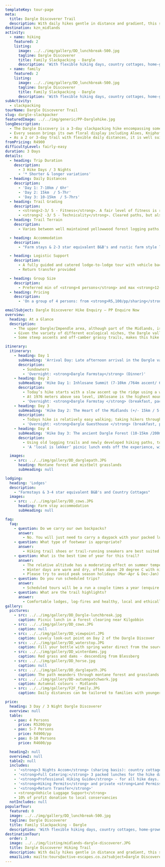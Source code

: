 ```yaml
---
templateKey: tour-page
meta:
  title: Dargle Discoverer Trail
  description: With daily hikes gentle in distance and gradient, this slackpacking trail is perfect for families, and those who prefer to take a little more time to smell the daisies.
destination: kzn_midlands
activity:
  - name: hiking
    featured: 2
    listing:
      image: ../../img/gallery/DD_lunchbreak-500.jpg
      tagline: Dargle Discoverer
      title: Family Slackpacking - Dargle
      description: 'With flexible hiking days, country cottages, home-grown meals, and Tolkienesque explorations - the Dargle Slackpacker is the Midlands best kept secret.'
  - name: family
    featured: 2
    listing:
      image: ../../img/gallery/DD_lunchbreak-500.jpg
      tagline: Dargle Discoverer
      title: Family Slackpacking - Dargle
      description: 'With flexible hiking days, country cottages, home-grown meals, and Tolkienesque explorations - the Dargle Slackpacker is the Midlands best kept secret.'
subActivity:
  - slackpacking
tourName: Dargle Discoverer Trail
slug: dargle-slackpacker
featuredImage: ../../img/generic/PP-Darglehike.jpg
longDescription:
  - The Dargle Discovery is a 3-day slackpacking hike encompassing some of the best of the KZN Midland's hidden gems. Traversing privately owned land in conservancies otherwise not accessible to the public, the area is renowned for its rich biodiversity and high level of endemism. The ever-changing landscapes include highly threatened Mist-Belt Forest, Afro-Montane grassland, rolling farmlands and challenging summits.
  - Every season brings its own floral display including Aloes, Kniphofia (red hot pokers), Gladiolus, Hypoxis, Watsonia, Brungsvigia (river lilies) and Wahlenbergia (bell flowers).
  - As a 2 or 3-day trail with flexible daily distances, it is well suited to a family weekender.
fromPricing: R4900
difficultyLevel: fairly-easy
duration: 3 Days
details:
  - heading: Trip Duration
    description:
      - 3 Hike Days / 3 Nights
      - '* Shorter & longer variations'
  - heading: Daily Distances
    description:
      - 'Day 1: 7-10km / 6hr'
      - 'Day 2: 15km  / 5-7hr'
      - 'Day 3: 10-15km  / 5-7hrs'
  - heading: Trail Grading
    description:
      - <strong>2-3/ 5 - Fitness</strong>. A fair level of fitness is required
      - <strong>2 -3/ 5 - Technicality</strong>. Cleared paths, but also some off-camber grassy trails (relatively well maintained), and a few vertical up and down sections.
  - heading: Trail Terrain
    description:
      - Varies between well maintained yellowwood forest logging paths, stone terraced paths, mountain paths, ravine trails and rocky ridge.

  - heading: Accommodation
    description:
      - "Farm stays & 2-3 star equivalent B&B's and rustic farm style lodges"

  - heading: Logistic Support
    description:
      - A fully guided and catered lodge-to-lodge tour with vehicle back-up and daily luggage transfers.
      - Return transfer provided

  - heading: Group Size
    description:
      - Preferred min of <strong>4 persons</strong> and max <strong>12-14 </strong>persons per group
  - heading: Pricing
    description:
      - 'On a group of 4 persons: from <strong>R5,100/pp/sharing</strong>'

emailSubject: Dargle Discoverer Hike Enquiry – PP Enquire Now
overview:
  heading: At a Glance
  description:
    - The upper Dargle/Impendle area, although part of the Midlands, is also considered the start of the mighty Drakensberg Escarpment, and this hike combines some more rugged berg hiking with the luxury of Midlands comforts.
    - Given the variety of different ecological niches, the Dargle valley is home to over 200 species of birds including the rare Cape Parrot and White-winged Starling. Due to the prioritised protection status of this area, it is not uncommon to find highly specialised animals like the elusive Samango monkeys playing in the Cape Chestnut trees, or some of the successfully reintroduced rock dassies sunbathing in the forest fringe. Blue duiker, oribi and mountain reedbuck are also frequent visitors.
    - Some steep ascents and off-camber grassy trails, makes this hike challenging at times. As with the Karkloof Falls2Falls, 10% of profit proceeds will go towards local conservation projects.

itinerary:
  itinerary:
    - heading: Day 1
      subHeading: 'Arrival Day: Late afternoon arrival in the Dargle valley'
      description:
        - Sundowners
        - 'Overnight: <strong>Dargle Farmstay</strong> (Dinner)'
    - heading: Day 2
      subHeading: 'Hike Day 1: Inhlosane Summit (7-10km /764m ascent/ 6hrs)'
      description:
        - Today’s hike starts with a slow ascent up the ridge using a well-marked indigenous forest trail, up onto the saddle of iNhlosane mountain. From here there are a few rocky and steep inclines across the highland grassland, which in spring and summer are swathed in a blanket of beautifully delicate wildflowers.
        - At 1976 meters above sea level, iNhlosane is the highest mountain in the Midlands. From the summit, you will be rewarded with stunning vistas of the Midlands. From here it is a short but steep walk through indigenous forest back to your farm-stay.
        - 'Overnight: <strong>Dargle Farmstay </strong> (breakfast, packed lunch, dinner)'
    - heading: Day 3
      subHeading: 'Hike Day 2: The Heart of the Midlands (+/- 15km / 5-7hrs)'
      description:
        - Todays hike is relatively easy walking; taking hikers through typical Midlands farm scenery and past an expansive wetland (an important nesting site for cranes), before descending to pass by one of the oldest farmhouses of KwaZulu-Natal, renowned for its architecture.  From here its an undulating stroll through mistbelt grassland to your next nights accommodation, nestled under the eaves of one of the most ancient indigenous forests.
        - 'Overnight: <strong>Dargle Guesthouse </strong> (breakfast, packed lunch, dinner)'
    - heading: Day 4
      subHeading: 'Hike Day 3: The ancient Dargle Forest (10-15km /200m ascent/ 5-7hrs)'
      description:
        - Using old logging trails and newly developed hiking paths, todays hike takes you through the cool undergrowth of Mistbelt forest, in the heart of the Dargle valley. There are plenty of spring mountain streams to drink from, as well as frequent sightings of Tree Dassie, Oribi, Reedbuck and perhaps an elusive Samango monkey. At the top of the forest you are rewarded with a panoramic view of the Dargle and Lidgetton valley with the iconic Nhlosane Mountain serving as a backdrop.
        - 'A ‘local is lekker’ picnic lunch ends off the experience, with finger foods selected from the surrounding producers: a true taste of the Midlands. Transfer provided back to vehicles or alternative arrangements'

  images:
    - src: ../../img/gallery/DD_darglepath.JPG
      heading: Montane forest and mistbelt grasslands
      subHeading: null

lodging:
  heading: 'Lodges'
  description:
    - "Farmstays & 3-4 star equivalent B&B's and Country Cottages"
  images:
    - src: ../../img/gallery/DD_cows.JPG
      heading: Farm stay accommodation
      subHeading: null

faq:
  faq:
    - question: Do we carry our own backpacks?
      answer:
        - No. You will just need to carry a daypack with your packed lunch, water and supplies for the day. Your overnight bags will be transferred by vehicle from lodge to lodge.
    - question: What type of footwear is appropriate?
      answer:
        - Hiking trail shoes or trail-running sneakers are best suited for this trail.
    - question: What is the best time of year for this trail?
      answer:
        - The relative altitude has a moderating effect on summer temperature with day time temperatures seldom exceeding 30 degrees C. Summer nights can be cool > 15 degrees C. The rainy season is in Summer ( November to February).
        - Winter days are warm and dry, often above 20 degree C with night temperatures 1-10 Degrees C. Occasionally there is a small scattering of snow in surrounding higher altitude areas
        - Please try to avoid peak season holidays (Mar-Apr & Dec-Jan) as the lodges have to give priority to long-stay bookings over such times. Autumn and Spring are great times of year for the Midlands.
    - question: Do you run scheduled trips?
      answer:
        - Scheduled tours will be a run a couple times a year (enquire regarding dates) otherwise private trips also avaiable - date/ avail permitting.
    - question: What are the trail highlights?
      answer:
        - Comfortable lodges, log-fires and healthy, local and ethically sourced country cuisine, spectacular 360 degree panoramic views of the Dargle and Lidgetton Valley, challenging summits, flower spotting and ancient Yellowwood forests.
gallery:
  pictures:
    - src: ../../img/gallery/DD_Dargle-lunchbreak.jpg
      caption: Picnic lunch in a forest clearing near Kilgobbin
    - src: ../../img/gallery/DD_cows.JPG
      caption: null
    - src: ../../img/gallery/DD_viewpoint.JPG
      caption: Lovely look-out point on Day 2 of the Dargle Discover
    - src: ../../img/gallery/DD_waterstop.JPG
      caption: Fill your bottle with spring water direct from the source.
    - src: ../../img/gallery/DD_winterdams.jpg
      caption: Red grass and dams - descending from Blessberg
    - src: ../../img/gallery/DD_horse.jpg
      caption: null
    - src: ../../img/gallery/DD_darglepath.JPG
      caption: The path meanders through montane forest and grasslands
    - src: ../../img/gallery/DD-autumnpatchwork.jpg
      caption: Autumnal colours - Midlands
    - src: ../../img/gallery/F2F_family.JPG
      caption: Daily distances can be tailored to families with younger members

price:
  heading: 3 Day / 3 Night Dargle Discoverer
  overview: null
  table:
    - pax: 4 Persons
      price: R5200/pp
    - pax: 5-7 Persons
      price: R4900/pp
    - pax: 8-10 Persons
      price: R4600/pp

  heading2: null
  overview2: null
  table2: null
  includes:
    - '<strong>3 Nights Accom</strong> (sharing basis): country cottages'
    - '<strong>Full Catering:</strong> 3 packed lunches for the hike days, 3 dinners and 3 breakfasts '
    - '<strong>Professional Hiking Guide</strong> - for all hike days. FGASA qualified to explore the fauna and fauna with you'
    - '<strong>Hiking Permits</strong> and private <strong>Land Permissions</strong>for the 3 hike days '
    - '<strong>Return Transfer</strong>'
    - <strong>Vehicle Luggage Support</strong>
    - 10% of profit donation to local conservancies
  notIncludes: null
popularTour:
  featured: 0
  image: ../../img/gallery/DD_lunchbreak-500.jpg
  tagline: Dargle Discoverer
  title: Family Slackpacking - Dargle
  description: 'With flexible hiking days, country cottages, home-grown meals, and Tolkienesque explorations - the Dargle Slackpacker is the Midlands best kept secret.'
destinationTour:
  order: 3
  image: ../../img/listing/midlands-dargle-discoverer.JPG
  title: Dargle Discoverer Hiking Trail
  description: With daily hikes gentle in distance and gradient, this slackpacking trail is perfect for families, and those who prefer to take a little more time to smell the daisies. Overnighting at cosy country lodges with locally grown home cooked meals, dams and rivers for cooling off enroute, and picturesque picnic spots, the Dargle Trails are one the Midlands best kept secret.
  emailLink: mailto:tours@active-escapes.co.za?subject=Dargle Discoverer Hike - KZN Midlands Destination Listing
---
```


